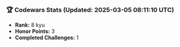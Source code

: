 ### 🏆 Codewars Stats (Updated: 2025-03-05 08:11:10 UTC)

- **Rank:** 8 kyu
- **Honor Points:** 3
- **Completed Challenges:** 1
